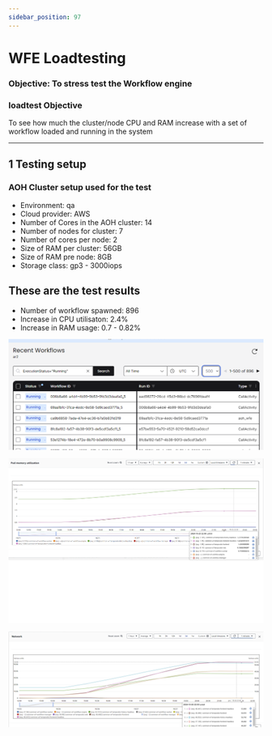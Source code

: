 ```yaml
---
sidebar_position: 97
---
```


# WFE Loadtesting 

### Objective: To stress test the Workflow engine 

### loadtest Objective
To see how much the cluster/node CPU and RAM increase with a set of workflow loaded and running in the system



---
1 Testing setup
---


### AOH Cluster setup used for the test
- Environment:                        qa
- Cloud provider:                     AWS
- Number of Cores in the AOH cluster: 14
- Number of nodes for cluster:        7
- Number of cores per node:           2
- Size of RAM per cluster:            56GB
- Size of RAM pre node:               8GB
- Storage class:                      gp3 - 3000iops

## These are the test results



- Number of workflow spawned: 896
- Increase in CPU utilisaton: 2.4%
- Increase in RAM usage: 0.7 - 0.82%

![Message Bus](./images/numberofWorkflows.png)


![Message Bus](./images/wfeMemorygraph.png)

![Message Bus](./images/wfeNetwork.png)
